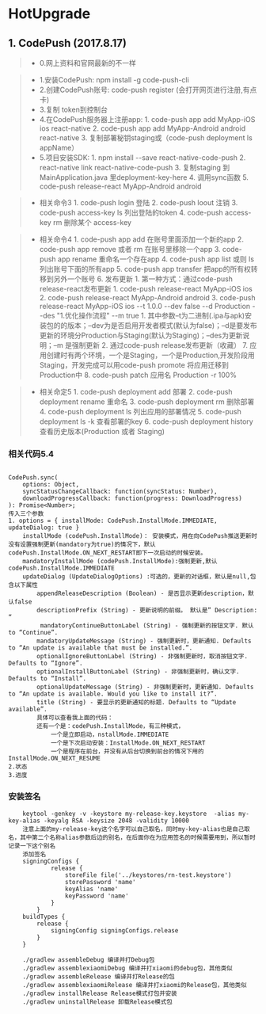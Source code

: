 # HotUpgrade

## 1. CodePush (2017.8.17)

>* 0.网上资料和官网最新的不一样

>* 1.安装CodePush: npm install -g code-push-cli
>* 2.创建CodePush账号: code-push register (会打开网页进行注册,有点卡)
>* 3.复制 token到控制台 
>* 4.在CodePush服务器上注册app: 
	1. code-push app add MyApp-iOS ios react-native
	2. code-push app add MyApp-Android android react-native
	3. 复制部署秘钥staging或（code-push deployment ls appName）
>* 5.项目安装SDK: 
	1. npm install --save react-native-code-push
	2. react-native link react-native-code-push
	3. 复制staging 到 MainApplication.java 里deployment-key-here
	4. 调用sync函数
	5. code-push release-react MyApp-Android android


>* 相关命令3 
	1. code-push login 登陆
	2. code-push loout 注销
	3. code-push access-key ls 列出登陆的token
	4. code-push access-key rm <accessKye> 删除某个 access-key

>* 相关命令4
	1. code-push app add 在账号里面添加一个新的app
	2. code-push app remove 或者 rm 在账号里移除一个app
	3. code-push app rename 重命名一个存在app
	4. code-push app list 或则 ls 列出账号下面的所有app
	5. code-push app transfer 把app的所有权转移到另外一个账号
	6. 发布更新
		1. 第一种方式：通过code-push release-react发布更新
			1. code-push release-react MyApp-iOS ios
			2. code-push release-react MyApp-Android android
			3. code-push release-react MyApp-iOS ios  --t 1.0.0 --dev false --d Production --des "1.优化操作流程" --m true
				1. 其中参数–t为二进制(.ipa与apk)安装包的的版本；–dev为是否启用开发者模式(默认为false)；–d是要发布更新的环境分Production与Staging(默认为Staging)；–des为更新说明；–m 是强制更新
		2. 通过code-push release发布更新（收藏）
	7. 应用创建时有两个环境，一个是Staging，一个是Production,开发阶段用Staging，开发完成可以用code-push promote 将应用迁移到Production中
	8. code-push patch 应用名 Production -r 100%

>* 相关命定5
	1. code-push deployment add 部署
	2. code-push deployment rename 重命名
	3. code-push deployment rm 删除部署
	4. code-push deployment ls 列出应用的部署情况
	5. code-push deployment ls -k 查看部署的key
	6. code-push deployment history 查看历史版本(Production 或者 Staging)

### 相关代码5.4
``` text
	
CodePush.sync(
	options: Object, 
	syncStatusChangeCallback: function(syncStatus: Number), 
	downloadProgressCallback: function(progress: DownloadProgress)
): Promise<Number>;
传入三个参数
1. options = { installMode: CodePush.InstallMode.IMMEDIATE, updateDialog: true }
	installMode (codePush.InstallMode)： 安装模式，用在向CodePush推送更新时没有设置强制更新(mandatory为true)的情况下，默认codePush.InstallMode.ON_NEXT_RESTART即下一次启动的时候安装。
	mandatoryInstallMode (codePush.InstallMode):强制更新,默认codePush.InstallMode.IMMEDIATE
	updateDialog (UpdateDialogOptions) :可选的，更新的对话框，默认是null,包含以下属性
		appendReleaseDescription (Boolean) - 是否显示更新description，默认false
		descriptionPrefix (String) - 更新说明的前缀。 默认是” Description: “
		 mandatoryContinueButtonLabel (String) - 强制更新的按钮文字. 默认 to “Continue”.
		mandatoryUpdateMessage (String) - 强制更新时，更新通知. Defaults to “An update is available that must be installed.”.
		optionalIgnoreButtonLabel (String) - 非强制更新时，取消按钮文字. Defaults to “Ignore”.
		optionalInstallButtonLabel (String) - 非强制更新时，确认文字. Defaults to “Install”.
		optionalUpdateMessage (String) - 非强制更新时，更新通知. Defaults to “An update is available. Would you like to install it?”.
		title (String) - 要显示的更新通知的标题. Defaults to “Update available”.
		具体可以查看我上面的代码：
		还有一个是：codePush.InstallMode，有三种模式，
			一个是立即启动，nstallMode.IMMEDIATE 
			一个是下次启动安装：InstallMode.ON_NEXT_RESTART
			一个是程序在前台，并没有从后台切换到前台的情况下用的InstallMode.ON_NEXT_RESUME
2.状态
3.进度
```

### 安装签名
```text
	keytool -genkey -v -keystore my-release-key.keystore  -alias my-key-alias -keyalg RSA -keysize 2048 -validity 10000
	注意上面的my-release-key这个名字可以自己取名，同时my-key-alias也是自己取名，其中第二个名称alias参数后边的别名，在后面你在为应用签名的时候需要用到，所以暂时记录一下这个别名
	添加签名
	signingConfigs {
            release {
                storeFile file('../keystores/rn-test.keystore')
                storePassword 'name'
                keyAlias 'name'
                keyPassword 'name'
            }
        }
	buildTypes {
        release {
            signingConfig signingConfigs.release
        }
    }
	
	./gradlew assembleDebug 编译并打Debug包
	./gradlew assemblexiaomiDebug 编译并打xiaomi的debug包，其他类似
	./gradlew assembleRelease 编译并打Release的包
	./gradlew assemblexiaomiRelease 编译并打xiaomi的Release包，其他类似
	./gradlew installRelease Release模式打包并安装
	./gradlew uninstallRelease 卸载Release模式包

```